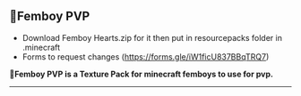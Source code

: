 ## 🐸Femboy PVP
- Download Femboy Hearts.zip for it then put in resourcepacks folder in .minecraft
- Forms to request changes (https://forms.gle/iW1ficU837BBqTRQ7)


**🐸Femboy PVP is a Texture Pack for minecraft femboys to use for pvp.**
______________________________________________________________________
